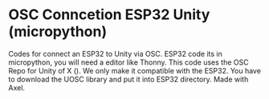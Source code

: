 # OSC Conncetion ESP32 Unity (micropython)
 Codes for connect an ESP32 to Unity via OSC. ESP32 code its in micropython, you will need a editor like Thonny. This code uses the OSC Repo for Unity of X (). We only make it compatible with the ESP32. You have to download the UOSC library and put it into ESP32 directory. Made with Axel.
